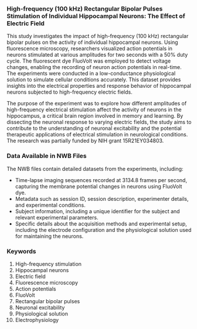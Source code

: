### High-frequency (100 kHz) Rectangular Bipolar Pulses Stimulation of Individual Hippocampal Neurons: The Effect of Electric Field

This study investigates the impact of high-frequency (100 kHz) rectangular bipolar pulses on the activity of individual hippocampal neurons. Using fluorescence microscopy, researchers visualized action potentials in neurons stimulated at various amplitudes for two seconds with a 50% duty cycle. The fluorescent dye FluoVolt was employed to detect voltage changes, enabling the recording of neuron action potentials in real-time. The experiments were conducted in a low-conductance physiological solution to simulate cellular conditions accurately. This dataset provides insights into the electrical properties and response behavior of hippocampal neurons subjected to high-frequency electric fields.

The purpose of the experiment was to explore how different amplitudes of high-frequency electrical stimulation affect the activity of neurons in the hippocampus, a critical brain region involved in memory and learning. By dissecting the neuronal response to varying electric fields, the study aims to contribute to the understanding of neuronal excitability and the potential therapeutic applications of electrical stimulation in neurological conditions. The research was partially funded by NIH grant 15R21EY034803.

### Data Available in NWB Files

The NWB files contain detailed datasets from the experiments, including:
- Time-lapse imaging sequences recorded at 3134.8 frames per second, capturing the membrane potential changes in neurons using FluoVolt dye.
- Metadata such as session ID, session description, experimenter details, and experimental conditions.
- Subject information, including a unique identifier for the subject and relevant experimental parameters.
- Specific details about the acquisition methods and experimental setup, including the electrode configuration and the physiological solution used for maintaining the neurons.

### Keywords
1. High-frequency stimulation
2. Hippocampal neurons
3. Electric field
4. Fluorescence microscopy
5. Action potentials
6. FluoVolt
7. Rectangular bipolar pulses
8. Neuronal excitability
9. Physiological solution
10. Electrophysiology

